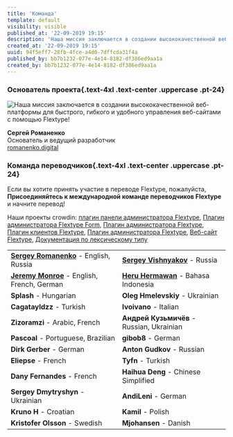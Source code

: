 ```yaml
---
title: 'Команда'
template: default
visibility: visible
published_at: '22-09-2019 19:15'
description: 'Наша миссия заключается в создании высококачественной веб-платформы для быстрого, гибкого и удобного управления веб-сайтами с помощью Flextype!'
created_at: '22-09-2019 19:15'
uuid: 94f5eff7-28fb-4fce-a4d0-7dffcda31f4a
published_by: bb7b1232-077e-4e14-8182-df386ed9aa1a
created_by: bb7b1232-077e-4e14-8182-df386ed9aa1a
---
```


### Основатель проекта{.text-4xl .text-center .uppercase .pt-24}

<p class="text-center">
    <img alt="Наша миссия заключается в создании высококачественной веб-платформы для быстрого, гибкого и удобного управления веб-сайтами с помощью Flextype!" src="https://avatars0.githubusercontent.com/u/477114?s=460&v=4" class="rounded-full inline w-48 p-5" />
</p>

<p class="text-center">
    <strong>Сергей Романенко</strong><br /> Основатель и ведущий разработчик<br />
<a href="https://digital.flextype.org" class="invert">romanenko.digital</a>
</p>

### Команда переводчиков{.text-4xl .text-center .uppercase .pt-24}

Если вы хотите принять участие в переводе Flextype, пожалуйста, <b>Присоединяйтесь к международной команде переводчиков Flextype</b> и начните перевод!

Наши проекты crowdin: <a href="https://crowdin.com/project/flextype-plugin-admin" class="invert">плагин панели администратора Flextype</a>, <a href="https://crowdin.com/project/flextype-plugin-form-admin" class="invert">Плагин администратора Flextype Form</a>, <a href="https://crowdin.com/project/flextype-plugin-themes-admin" class="invert">Плагин администратора Flextype</a>, <a href="https://crowdin.com/project/flextype-plugin-accounts-admin" class="invert">Плагин клиентов Flextype</a>, <a href="https://crowdin.com/project/flextype-plugin-accounts-admin" class="invert">Плагин администратора Flextype</a>, <a href="https://crowdin.com/project/flextype-website" class="invert">Веб-сайт Flextype</a>, <a href="https://crowdin.com/project/flextype-documentation" class="invert">Документация по лексическому типу</a>

<table class="table">
    <tbody>
        <tr>
            <td><strong><a href="https://github.com/Awilum" class="invert">Sergey Romanenko</a></strong> - English, Russia</td>
            <td><strong><a href="https://github.com/seregajd999" class="invert">Sergey Vishnyakov</a></strong> - Russia</td>
        </tr>
        <tr>
            <td><strong><a href="https://github.com/kreativmind" class="invert">Jeremy Monroe</a></strong> - English, French, German</td>
            <td><strong><a href="https://github.com/iamheru" class="invert">Heru Hermawan</a></strong> - Bahasa Indonesia</td>
        </tr>
        <tr>
            <td><strong>Splash</strong> - Hungarian</td>
            <td><strong>Oleg</strong> <strong>Hmelevskiy</strong> - Ukrainian</td>
        </tr>
        <tr>
            <td><strong>Cagatayldzz</strong> - Turkish</td>
            <td><strong>Ivoivano</strong> - Italian</td>
        </tr>
        <tr>
            <td><strong>Zizoramzi</strong> - Arabic, French</td>
            <td><strong>Андрей Кузьмичёв</strong> - Russian, Ukrainian</td>
        </tr>
        <tr>
            <td><strong>Pascoal</strong> - Portuguese, Brazilian</td>
            <td><strong>gibob8</strong> - German</td>
        </tr>
        <tr>
            <td><strong>Dirk Gerber</strong> - German</td>
            <td><strong>Anton Gudkov</strong> - Russian</td>
        </tr>
        <tr>
            <td><strong>Eliepse</strong> - French</td>
            <td><strong>Tyfn</strong> - Turkish</td>
        </tr>
        <tr>
            <td><strong>Dany Fernandes</strong> - French</td>
            <td><strong>Haihua Deng</strong> - Chinese Simplified</td>
        </tr>
        <tr>
            <td><strong>Sergey Dmytryshyn</strong> - Ukrainian</td>
            <td><strong>AndiLeni</strong> - German</td>
        </tr>
        <tr>
            <td><strong>Kruno H</strong> - Croatian</td>
            <td><strong>Kamil</strong> - Polish</td>
        </tr>
        <tr>
            <td><strong>Kristofer Olsson</strong> - Swedish</td>
            <td><strong>Mjohansen</strong> - Danish</td>
        </tr>
    </tbody>
</table>
